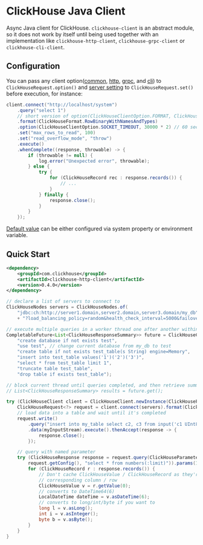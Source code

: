 # ClickHouse Java Client

Async Java client for ClickHouse. `clickhouse-client` is an abstract module, so it does not work by itself until being used together with an implementation like `clickhouse-http-client`, `clickhouse-grpc-client` or `clickhouse-cli-client`.

## Configuration

You can pass any client option([common](https://github.com/ClickHouse/clickhouse-jdbc/blob/main/clickhouse-client/src/main/java/com/clickhouse/client/config/ClickHouseClientOption.java), [http](https://github.com/ClickHouse/clickhouse-jdbc/blob/main/clickhouse-http-client/src/main/java/com/clickhouse/client/http/config/ClickHouseHttpOption.java), [grpc](https://github.com/ClickHouse/clickhouse-jdbc/blob/main/clickhouse-grpc-client/src/main/java/com/clickhouse/client/grpc/config/ClickHouseGrpcOption.java), and [cli](https://github.com/ClickHouse/clickhouse-jdbc/blob/main/clickhouse-cli-client/src/main/java/com/clickhouse/client/cli/config/ClickHouseCommandLineOption.java)) to `ClickHouseRequest.option()` and [server setting](https://clickhouse.com/docs/en/operations/settings/) to `ClickHouseRequest.set()` before execution, for instance:

```java
client.connect("http://localhost/system")
    .query("select 1")
    // short version of option(ClickHouseClientOption.FORMAT, ClickHouseFormat.RowBinaryWithNamesAndTypes)
    .format(ClickHouseFormat.RowBinaryWithNamesAndTypes)
    .option(ClickHouseClientOption.SOCKET_TIMEOUT, 30000 * 2) // 60 seconds
    .set("max_rows_to_read", 100)
    .set("read_overflow_mode", "throw")
    .execute()
    .whenComplete((response, throwable) -> {
        if (throwable != null) {
            log.error("Unexpected error", throwable);
        } else {
            try {
                for (ClickHouseRecord rec : response.records()) {
                    // ...
                }
            } finally {
                response.close();
            }
        }
    });
```

[Default value](https://github.com/ClickHouse/clickhouse-jdbc/blob/main/clickhouse-client/src/main/java/com/clickhouse/client/config/ClickHouseDefaults.java) can be either configured via system property or environment variable.

## Quick Start

```xml
<dependency>
    <groupId>com.clickhouse</groupId>
    <artifactId>clickhouse-http-client</artifactId>
    <version>0.4.0</version>
</dependency>
```

```java
// declare a list of servers to connect to
ClickHouseNodes servers = ClickHouseNodes.of(
    "jdbc:ch:http://server1.domain,server2.domain,server3.domain/my_db"
    + "?load_balancing_policy=random&health_check_interval=5000&failover=2");

// execute multiple queries in a worker thread one after another within same session
CompletableFuture<List<ClickHouseResponseSummary>> future = ClickHouseClient.send(servers.get(),
    "create database if not exists test",
    "use test", // change current database from my_db to test
    "create table if not exists test_table(s String) engine=Memory",
    "insert into test_table values('1')('2')('3')",
    "select * from test_table limit 1",
    "truncate table test_table",
    "drop table if exists test_table");

// block current thread until queries completed, and then retrieve summaries
// List<ClickHouseResponseSummary> results = future.get();

try (ClickHouseClient client = ClickHouseClient.newInstance(ClickHouseProtocol.HTTP)) {
    ClickHouseRequest<?> request = client.connect(servers).format(ClickHouseFormat.RowBinaryWithNamesAndTypes);
    // load data into a table and wait until it's completed
    request.write()
        .query("insert into my_table select c2, c3 from input('c1 UInt8, c2 String, c3 Int32')")
        .data(myInputStream).execute().thenAccept(response -> {
	        response.close();
        });

    // query with named parameter
    try (ClickHouseResponse response = request.query(ClickHouseParameterizedQuery.of(
        request.getConfig(), "select * from numbers(:limit)")).params(100000).executeAndWait()) {
        for (ClickHouseRecord r : response.records()) {
            // Don't cache ClickHouseValue / ClickHouseRecord as they're reused for
            // corresponding column / row
            ClickHouseValue v = r.getValue(0);
            // converts to DateTime64(6)
            LocalDateTime dateTime = v.asDateTime(6);
            // converts to long/int/byte if you want to
            long l = v.asLong();
            int i = v.asInteger();
            byte b = v.asByte();
        }
    }
}
```

